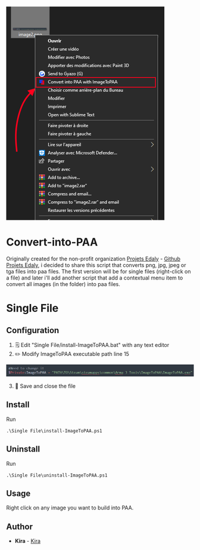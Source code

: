 ![Screenshot](pictures/image.png)

# Convert-into-PAA
Originally created for the non-profit organization [Projets Edaly](https://edaly.fr/fr/home) - [Github Projets Edaly](https://github.com/Projets-Edaly), i decided to share this script that converts png, jpg, jpeg or tga files into paa files.
The first version will be for single files (right-click on a file) and later i'll add another script that add a contextual menu item to convert all images (in the folder) into paa files.

# Single File

## Configuration
1. :spiral_notepad: Edit "Single File/install-ImageToPAA.bat" with any text editor
2. :pencil2: Modify ImageToPAA executable path line 15

![Screenshot](pictures/image2.png) 

3. :floppy_disk: Save and close the file

## Install
Run
```
.\Single File\install-ImageToPAA.ps1
```

## Uninstall
Run
```
.\Single File\uninstall-ImageToPAA.ps1
```

## Usage
Right click on any image you want to build into PAA.

## Author
* **Kira** - [Kira](https://github.com/TKiraa)
